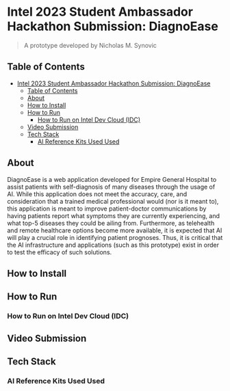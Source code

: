 # Intel 2023 Student Ambassador Hackathon Submission: DiagnoEase

> A prototype developed by Nicholas M. Synovic

## Table of Contents

- [Intel 2023 Student Ambassador Hackathon Submission: DiagnoEase](#intel-2023-student-ambassador-hackathon-submission-diagnoease)
  - [Table of Contents](#table-of-contents)
  - [About](#about)
  - [How to Install](#how-to-install)
  - [How to Run](#how-to-run)
    - [How to Run on Intel Dev Cloud (IDC)](#how-to-run-on-intel-dev-cloud-idc)
  - [Video Submission](#video-submission)
  - [Tech Stack](#tech-stack)
    - [AI Reference Kits Used Used](#ai-reference-kits-used-used)

## About

DiagnoEase is a web application developed for Empire General Hospital to assist
patients with self-diagnosis of many diseases through the usage of AI. While
this application does not meet the accuracy, care, and consideration that a
trained medical professional would (nor is it meant to), this application is
meant to improve patient-doctor communications by having patients report what
symptoms they are currently experiencing, and what top-5 diseases they could be
ailing from. Furthermore, as telehealth and remote healthcare options become
more available, it is expected that AI will play a crucial role in identifying
patient prognoses. Thus, it is critical that the AI infrastructure and
applications (such as this prototype) exist in order to test the efficacy of
such solutions.

## How to Install

## How to Run

### How to Run on Intel Dev Cloud (IDC)

## Video Submission

## Tech Stack

### AI Reference Kits Used Used
